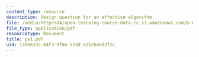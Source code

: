 ```yaml
---
content_type: resource
description: Design question for an effective algorithm.
file: /media/https%3A/open-learning-course-data-rc.s3.amazonaws.com/6-896-theory-of-parallel-hardware-sma-5511-spring-2004/139b633c04f39f86523da2b264ed3f2c_ps1.pdf
file_type: application/pdf
resourcetype: Document
title: ps1.pdf
uid: 139b633c-04f3-9f86-523d-a2b264ed3f2c
---
```

